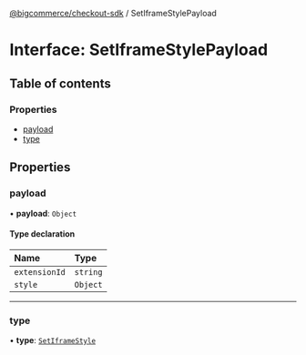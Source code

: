 [@bigcommerce/checkout-sdk](../README.md) / SetIframeStylePayload

# Interface: SetIframeStylePayload

## Table of contents

### Properties

- [payload](SetIframeStylePayload.md#payload)
- [type](SetIframeStylePayload.md#type)

## Properties

### payload

• **payload**: `Object`

#### Type declaration

| Name | Type |
| :------ | :------ |
| `extensionId` | `string` |
| `style` | `Object` |

___

### type

• **type**: [`SetIframeStyle`](../enums/ExtensionCommand.md#setiframestyle)
